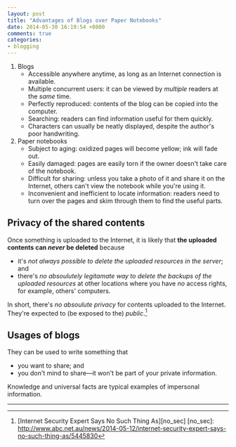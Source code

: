 ```yaml
---
layout: post
title: "Advantages of Blogs over Paper Notebooks"
date: 2014-05-30 16:19:54 +0800
comments: true
categories: 
- blogging
---
```


1. Blogs
    - Accessible anywhere anytime, as long as an Internet connection is
	available.
    - Multiple concurrent users: it can be viewed by *multiple*
	readers at the *same* time.
    - Perfectly reproduced: contents of the blog can be copied into
	the computer.
    - Searching: readers can find information useful for them quickly.
    - Characters can usually be neatly displayed, despite the author's
	poor handwriting.
2. Paper notebooks
    - Subject to aging: oxidized pages will become yellow; ink will
	fade out.
    - Easily damaged: pages are easily torn if the owner doesn't take
	care of the notebook.
    - Difficult for sharing: unless you take a photo of it and share
	it on the Internet, others can't view the notebook while
	you're using it.
    - Inconvenient and inefficient to locate information: readers need
	to turn over the pages and skim through them to find the
	useful parts.

Privacy of the shared contents
---

Once something is uploaded to the Internet, it is likely that **the
uploaded contents can *never* be deleted** because

* it's *not always possible to delete the uploaded resources in the
    server*; and
* there's *no absoulutely legitamate way to delete the backups of the
    uploaded resources* at other locations where you have *no* access
    rights, for example, others' computers.

In short, there's *no absoulute privacy* for contents uploaded to the
Internet.  They're expected to (be exposed to the) *public*.[^1]

Usages of blogs
---

They can be used to write something that

- you want to share; and
- you don't mind to share—it won't be part of your private
    information.

Knowledge and universal facts are typical examples of impersonal
information.

---

[^1]: [Internet Security Expert Says No Such Thing As][no_sec]
[no_sec]: http://www.abc.net.au/news/2014-05-12/internet-security-expert-says-no-such-thing-as/5445830

<!-- vim:se tw=70: -->

